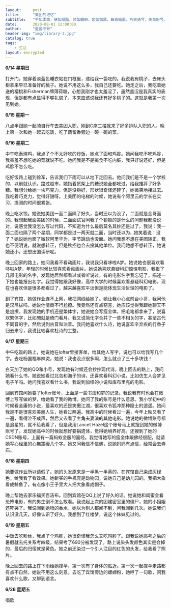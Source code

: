 ```yaml
---
layout:     post
title:      "美团的记忆"
subtitle:   "手如柔荑，肤如凝脂，领如蝤蛴，齿如瓠犀，螓首蛾眉，巧笑倩兮，美目盼兮。——诗经·卫风·硕人"
date:       2020-08-01 12:00:00
author:     "盈盈冲哥"
header-img: "img/library-2.jpg"
catalog: true
tags:
    - 生活
layout: encrypted
---
```


**6/14 星期日**

打开门，她穿着淡蓝色睡衣站在门框里，递给我一袋吃的。我说我有桃子，去床头柜拿来早已准备好的桃子。她说不用这么多，我自己还要吃。她走之后，我吃着她送的樱桃和Fisherman牌薄荷糖，心想我刚才也太羞涩了，虽然羞涩是我真实的表现，但是都有点显得不够礼貌了，本来应该说我还有好多桃子的。这就是我第一次见到她。

**6/15 星期一**

八点半跟她一起骑自行车去美团入职，刚到C座二楼就来了好多排队入职的人。晚上第一次和她一起去吃饭，吃了蔬留香旁边一碗一碗的菜。

**6/16 星期二**

中午吃泰煌鸡，我点了个不太好吃的炒饭，她点了面和鸡胗。她问我吃不吃鸡胗，我害羞不想吃她的菜就说不吃。她问我是不是挑食不吃内脏，我只好说还好，但是鸡胗不怎么吃。

吃好饭路上碰到徐军，告诉我们下雨可以从地下走回去。他问我们是不是一个学校的，以前就认识。路过超市，她指着货架上的糖说她全都吃过，给我推荐了好多糖。我想分给她一块巧克力，但是没掰好，形状很奇怪还碎了，她微笑地接过去。我吃着巧克力，觉得好甜呀。上美团的电梯的时候，她说有个阿里云的学长在实习，提测的时间很紧张。

晚上吃水饺。她说她美团一面二面隔了好久，当时还以为没了，二面就是金哥面的。我想起我面美团的时候，二面面试官问我了个锁锁的是什么的问题我都没说对，说感觉我没怎么写过代码，不知道为什么最后莫名其妙还是过了。我说：我一面二面也隔了两个星期，同学都是过一两天就二面，当时还以为...她笑着说：没了？她说她也面了微软阿里华为，字节跳动也没面。她问我想不想在美团转正，我也不便明说，就说想转正，但是秋招也会去投其他单位。我问她想不想转正，她说她还小，还想出国读研呢。

晚上回家的路上，她问我看不看动画片，我说我只看哆啦A梦。她说她也很喜欢看哆啦A梦，年轻的时候比较喜欢看动画片。她说她喜欢悬疑科幻惊悚电影，我报了几部电影的名字，发现她居然都看过或者听说过，有的电影名字我忘记了，描述一下她也能报出名字。我觉得她跟我好像，高中大学的时候喜欢看悬疑科幻电影，现在也喜欢但是很多都看过了，越来越喜欢平淡但是能体现生活哲理的电影了。

到了宾馆，她做作业连不上网，我把网线给她了。她让我小心点前台小哥，我问他是汉尼拔吗，她说他情商不行尬撩。我竟然还有点窃喜，她应该觉得我跟她聊天不是尬撩。我发现她的手机还是繁体字，她说她会写瘦金体，把毛笔都拿来了，说喜欢繁体字，比如閒就是倚门看月。我又说简化字合并了一些不相关的字，甚至古代不同音的字，然后说到古音和浊音。我问她喜欢什么诗，她说喜欢辛弃疾的行香子归去来兮，我说比较喜欢杜诗的工整。

**6/17 星期三**

中午吃饭的路上，她说她在lofter里接客单，给其他人写字，说也可以给我写几个字。去吃杨国福麻辣烫，她说：我也没点很多啊，怎么就点了三十多块钱！

白天加了她的QQ和小号，发现她有时候还会抄抄现代诗。晚上回去的路上，我问她看什么书，她说她看过北岛和海子的诗，还喜欢看科幻小说，比如仿生人会梦见电子羊吗。她问我喜欢看什么书，我说到加缪的小说和库布里克的电影。

回到宾馆问她要了lofter账号，上面是一些书法和梦的记录。我说我有时也会在微博上写写做的梦，给她看了我的微博。她问了我的账号是什么意思。我小学初中的时候看金庸的小说，最喜欢的还是笑傲江湖，很喜欢令狐冲那种隐士的逍遥。她问我是不是很喜欢美丽人生，她看过两遍。我高中的时候看过一遍，今年上映又看了一遍，看得泣不成声，然后又去看了主角夫妻演的其他电影。她说她的微博账号都是追星的，就不给我看了，但是我用Lancet Hazel这个账号马上就搜到她的微博账号了。发现她高中的时候就想好要捐遗体，觉得她境界好高。还搜到了她的CSDN账号，上面有一篇蚂蚁金服的面经。我觉得她写的瘦金体跟佛经很配，就请她写心经里的心無罣礙几个字。她又问我信不信佛，说她妈妈有点信，经常会去寺庙。

**6/18 星期四**

她要做作业所以请假了。她的头发原来是一半黑一半黄的，在宾馆自己染成灰绿色，给我看了看效果。她新买的手机壳是动物园，说她自己是幼儿园的。我把大象看成鲸鱼了，有点像小王子里大人把大象看成帽子。

晚上帮她去家乐福买百洁布。回到宾馆在QQ上说了好久的话。她说她和闺蜜会看恐怖电影，有的男生倒不怎么敢看。我说起上次的团建密室里的僵尸，她的小姐姐还吓哭了。我说闻到她喷的香水，她以为别人都闻不到，问我闻到几次。她说我们认识没几天，好像认识了好久。我想到了红楼梦，说这个妹妹见过的。

**6/19 星期五**

中饭去吃粉丝，我点了个鸡胗，她很奇怪我怎么又吃鸡胗了。跟我说她高考之后的暑假就去托关系考四级，结果考了690分被发现了。路上说染头发颜色其实是会掉的，最后的归宿就是黄色。她之前还染过一个引人注目的红色的头发，给我看了照片。

晚上回去的路上在下雨给她撑伞，第一次有了身体的贴近。第一次一起撑伞走路都有点不自然，她说不用这么刻意。去吃了宾馆旁边的螺蛳粉，她哼了一句歌，问我喜欢什么歌，又聊到语言。

**6/26 星期五**

唱歌

